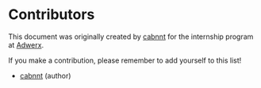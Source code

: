 # Contributors

This document was originally created by [cabnnt](https://github.com/cabnnt) for the internship program at [Adwerx](https://github.com/AdWerx).

If you make a contribution, please remember to add yourself to this list!

- [cabnnt](https://github.com/cabnnt) (author)
